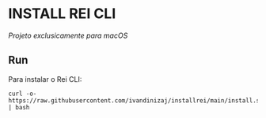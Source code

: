# INSTALL REI CLI

_Projeto exclusicamente para macOS_

## Run

Para instalar o Rei CLI:

```shell
curl -o- https://raw.githubusercontent.com/ivandinizaj/installrei/main/install.sh | bash
```

